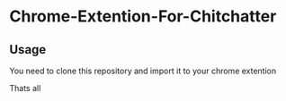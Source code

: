 # Chrome-Extention-For-Chitchatter

## Usage

You need to clone this repository and import it to your chrome extention 

Thats all 
